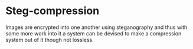 # Steg-compression

Images are encrypted into one another using steganography 
and thus with some more 
work into it a system can be devised to make a compression system out of it though not lossless. 

